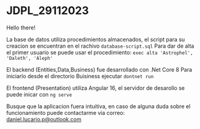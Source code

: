 # JDPL_29112023

Hello there!

La base de datos utiliza procedimientos almacenados, el script para su creacion se encuentran en el rachivo `database-script.sql`
Para dar de alta el primer usuario se puede usar el procedimiento: `exec alta 'Astrophel', 'Daleth', 'Aleph'`

El backend (Entities,Data,Business) fue desarrollado con .Net Core 8
Para iniciarlo desde el directorio Buisiness ejecutar `dontnet run`

El frontend (Presentation) utiliza Angular 16, el servidor de desarollo se puede inicar con `ng serve`

Busque que la aplicacion fuera intuitiva, en caso de alguna duda sobre el funcionamiento puede contactarme via correo: daniel.lucario.p@outlook.com
